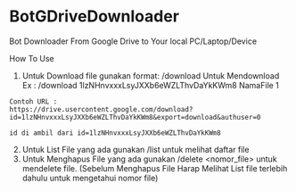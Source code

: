 # BotGDriveDownloader
Bot Downloader From Google Drive to Your local PC/Laptop/Device

How To Use
1. Untuk Download file gunakan format: /download <id> <NamaFile> <episode> Untuk Mendownload <br>
Ex : /download 1lzNHnvxxxLsyJXXb6eWZLThvDaYkKWm8 NamaFile 1
```
Contoh URL :
https://drive.usercontent.google.com/download?id=1lzNHnvxxxLsyJXXb6eWZLThvDaYkKWm8&export=download&authuser=0

id di ambil dari id=1lzNHnvxxxLsyJXXb6eWZLThvDaYkKWm8
```
2. Untuk List File yang ada gunakan /list untuk melihat daftar file
3. Untuk Menghapus File yang ada gunakan /delete <nomor_file> untuk mendelete file. (Sebelum Menghapus File Harap Melihat List file terlebih dahulu untuk mengetahui nomor file)

